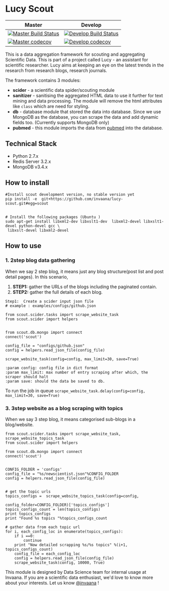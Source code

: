 # Lucy Scout  



 

| Master | Develop   |  
|------- | -------   | 
| [![Master Build Status](https://travis-ci.org/invaana/lucy-scout.svg?branch=master)](https://travis-ci.org/invaana/lucy-scout) | [![Develop Build Status](https://travis-ci.org/invaana/lucy-scout.svg?branch=develop)](https://travis-ci.org/invaana/lucy-scout)  | 
| [![Master codecov](https://codecov.io/gh/invaana/lucy-scout/branch/master/graph/badge.svg)](https://codecov.io/gh/invaana/lucy-scout) |  [![Develop codecov](https://codecov.io/gh/invaana/lucy-scout/branch/develop/graph/badge.svg)](https://codecov.io/gh/invaana/lucy-scout/branch/develop) | 


This is a data aggregation framework for scouting and aggregating Scientific Data. This is part of a project called 
Lucy - an assistant for scientific researcher. Lucy aims at keeping an eye on the latest trends in the research from 
 research blogs, research journals.
 
 
The framework contains 3 modules:

- **scider** - a scientific data spider/scouting module  
- **sanitizer** - sanitising the aggregated HTML data to use it further for text mining and data processing. 
The module will remove the html attributes like `class` which are need for styling.
- **db** - database module that stored the data into database. Since we use MongoDB as the database,
 you can scrape the data and add dynamic fields too. (Currently supports MongoDB only)
- **pubmed** - this module imports the data from [pubmed](https://www.ncbi.nlm.nih.gov/pubmed) into the database.


## Technical Stack

- Python 2.7.x
- Redis Server 3.2.x
- MongoDB v3.4.x


## How to install
```
#Install scout development version, no stable version yet
pip install -e  git+https://github.com/invaana/lucy-scout.git#egg=scout

```


## 
```
# Install the following packages (Ubuntu )
sudo apt-get install libxml2-dev libxslt1-dev  libxml2-devel libxslt1-devel python-devel gcc \
 libxslt-devel libxml2-devel
```

 
## How to use

### 1. 2step blog data gathering

When we say 2 step blog, it means just any blog structure(post list and post detail pages). In this scenario, 

1. **STEP1:** gather the URLs of the blogs including the paginated contain.
2. **STEP2:** gather the full details of each blog.


```
Step1:  Create a scider input json file 
# example : examples/configs/github.json

from scout.scider.tasks import scrape_website_task
from scout.scider import helpers


from scout.db.mongo import connect
connect('scout')

config_file = "configs/github.json"
config = helpers.read_json_file(config_file)

scrape_website_task(config=config, max_limit=30, save=True) 

:param config: config file in dict format
:param max_limit: max number of entry scraping after which, the scraper should halt
:param save: should the data be saved to db.

```

To run the job in queue `scrape_website_task.delay(config=config, max_limit=30, save=True)`



### 3. 3step website as a blog scraping with topics

When we say 3 step blog, it means categorised sub-blogs in a blog/website.  

```
from scout.scider.tasks import scrape_website_task, scrape_website_topics_task
from scout.scider import helpers

from scout.db.mongo import connect
connect('scout')


CONFIG_FOLDER = 'configs'
config_file = "%s/newscientist.json"%CONFIG_FOLDER
config = helpers.read_json_file(config_file)


# get the topic urls
topics_configs =  scrape_website_topics_task(config=config,
                                             config_folder=CONFIG_FOLDER)['topics_configs']
topics_configs_count = len(topics_configs)
print topics_configs
print "Found %s topics "%topics_configs_count

# gather data from each topic url
for i, each_config_loc in enumerate(topics_configs):
    if i ==0:
        continue
    print "Now detailed scrapping %s/%s topics" %(i+1, topics_configs_count)
    config_file = each_config_loc
    config = helpers.read_json_file(config_file)
    scrape_website_task(config, 10000, True)

```

 


This module is designed by Data Science team for internal usage at Invaana. 
If you are a scientific data enthusiast, we'd love to know more about your interests. 
Let us know [@invaana](http://twitter.com/invaana) !